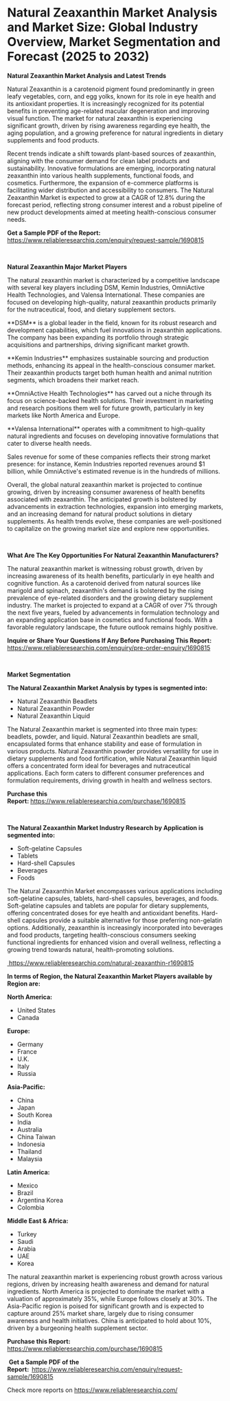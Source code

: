 <p><h1>Natural Zeaxanthin Market Analysis and Market Size: Global Industry Overview, Market Segmentation and Forecast (2025 to 2032)</h1></p><p><strong>Natural Zeaxanthin Market Analysis and Latest Trends</strong></p>
<p><p>Natural Zeaxanthin is a carotenoid pigment found predominantly in green leafy vegetables, corn, and egg yolks, known for its role in eye health and its antioxidant properties. It is increasingly recognized for its potential benefits in preventing age-related macular degeneration and improving visual function. The market for natural zeaxanthin is experiencing significant growth, driven by rising awareness regarding eye health, the aging population, and a growing preference for natural ingredients in dietary supplements and food products.</p><p>Recent trends indicate a shift towards plant-based sources of zeaxanthin, aligning with the consumer demand for clean label products and sustainability. Innovative formulations are emerging, incorporating natural zeaxanthin into various health supplements, functional foods, and cosmetics. Furthermore, the expansion of e-commerce platforms is facilitating wider distribution and accessibility to consumers. The Natural Zeaxanthin Market is expected to grow at a CAGR of 12.8% during the forecast period, reflecting strong consumer interest and a robust pipeline of new product developments aimed at meeting health-conscious consumer needs.</p></p>
<p><strong>Get a Sample PDF of the Report:&nbsp;</strong> <a href="https://www.reliableresearchiq.com/enquiry/request-sample/1690815?utm_campaign=2271&utm_medium=2&utm_source=Github&utm_content=ia&utm_term=26032025&utm_id=natural-zeaxanthin">https://www.reliableresearchiq.com/enquiry/request-sample/1690815</a></p>
<p>&nbsp;</p>
<p><strong>Natural Zeaxanthin Major Market Players</strong></p>
<p><p>The natural zeaxanthin market is characterized by a competitive landscape with several key players including DSM, Kemin Industries, OmniActive Health Technologies, and Valensa International. These companies are focused on developing high-quality, natural zeaxanthin products primarily for the nutraceutical, food, and dietary supplement sectors.</p><p>**DSM** is a global leader in the field, known for its robust research and development capabilities, which fuel innovations in zeaxanthin applications. The company has been expanding its portfolio through strategic acquisitions and partnerships, driving significant market growth. </p><p>**Kemin Industries** emphasizes sustainable sourcing and production methods, enhancing its appeal in the health-conscious consumer market. Their zeaxanthin products target both human health and animal nutrition segments, which broadens their market reach.</p><p>**OmniActive Health Technologies** has carved out a niche through its focus on science-backed health solutions. Their investment in marketing and research positions them well for future growth, particularly in key markets like North America and Europe. </p><p>**Valensa International** operates with a commitment to high-quality natural ingredients and focuses on developing innovative formulations that cater to diverse health needs. </p><p>Sales revenue for some of these companies reflects their strong market presence: for instance, Kemin Industries reported revenues around $1 billion, while OmniActive's estimated revenue is in the hundreds of millions. </p><p>Overall, the global natural zeaxanthin market is projected to continue growing, driven by increasing consumer awareness of health benefits associated with zeaxanthin. The anticipated growth is bolstered by advancements in extraction technologies, expansion into emerging markets, and an increasing demand for natural product solutions in dietary supplements. As health trends evolve, these companies are well-positioned to capitalize on the growing market size and explore new opportunities.</p></p>
<p>&nbsp;</p>
<p><strong>What Are The Key Opportunities For Natural Zeaxanthin Manufacturers?</strong></p>
<p><p>The natural zeaxanthin market is witnessing robust growth, driven by increasing awareness of its health benefits, particularly in eye health and cognitive function. As a carotenoid derived from natural sources like marigold and spinach, zeaxanthin's demand is bolstered by the rising prevalence of eye-related disorders and the growing dietary supplement industry. The market is projected to expand at a CAGR of over 7% through the next five years, fueled by advancements in formulation technology and an expanding application base in cosmetics and functional foods. With a favorable regulatory landscape, the future outlook remains highly positive.</p></p>
<p><strong>Inquire or Share Your Questions If Any Before Purchasing This Report:</strong> <a href="https://www.reliableresearchiq.com/enquiry/pre-order-enquiry/1690815?utm_campaign=2271&utm_medium=2&utm_source=Github&utm_content=ia&utm_term=26032025&utm_id=natural-zeaxanthin">https://www.reliableresearchiq.com/enquiry/pre-order-enquiry/1690815</a></p>
<p>&nbsp;</p>
<p><strong>Market Segmentation</strong></p>
<p><strong>The Natural Zeaxanthin Market Analysis by types is segmented into:</strong></p>
<p><ul><li>Natural Zeaxanthin Beadlets</li><li>Natural Zeaxanthin Powder</li><li>Natural Zeaxanthin Liquid</li></ul></p>
<p><p>The Natural Zeaxanthin market is segmented into three main types: beadlets, powder, and liquid. Natural Zeaxanthin beadlets are small, encapsulated forms that enhance stability and ease of formulation in various products. Natural Zeaxanthin powder provides versatility for use in dietary supplements and food fortification, while Natural Zeaxanthin liquid offers a concentrated form ideal for beverages and nutraceutical applications. Each form caters to different consumer preferences and formulation requirements, driving growth in health and wellness sectors.</p></p>
<p><strong>Purchase this Report:&nbsp;</strong><a href="https://www.reliableresearchiq.com/purchase/1690815?utm_campaign=2271&utm_medium=2&utm_source=Github&utm_content=ia&utm_term=26032025&utm_id=natural-zeaxanthin">https://www.reliableresearchiq.com/purchase/1690815</a></p>
<p>&nbsp;</p>
<p><strong>The Natural Zeaxanthin Market Industry Research by Application is segmented into:</strong></p>
<p><ul><li>Soft-gelatine Capsules</li><li>Tablets</li><li>Hard-shell Capsules</li><li>Beverages</li><li>Foods</li></ul></p>
<p><p>The Natural Zeaxanthin Market encompasses various applications including soft-gelatine capsules, tablets, hard-shell capsules, beverages, and foods. Soft-gelatine capsules and tablets are popular for dietary supplements, offering concentrated doses for eye health and antioxidant benefits. Hard-shell capsules provide a suitable alternative for those preferring non-gelatin options. Additionally, zeaxanthin is increasingly incorporated into beverages and food products, targeting health-conscious consumers seeking functional ingredients for enhanced vision and overall wellness, reflecting a growing trend towards natural, health-promoting solutions.</p></p>
<p><a href="https://www.reliableresearchiq.com/natural-zeaxanthin-r1690815?utm_campaign=2271&utm_medium=2&utm_source=Github&utm_content=ia&utm_term=26032025&utm_id=natural-zeaxanthin">&nbsp;https://www.reliableresearchiq.com/natural-zeaxanthin-r1690815</a></p>
<p><strong>In terms of Region, the Natural Zeaxanthin Market Players available by Region are:</strong></p>
<p>
    <p> <strong> North America: </strong>
        <ul>
            <li>United States</li>
            <li>Canada</li>
        </ul>
        </p> 
    <p> <strong> Europe: </strong>
        <ul>
            <li>Germany</li>
            <li>France</li>
            <li>U.K.</li>
            <li>Italy</li>
            <li>Russia</li>
        </ul>
        </p> 
    <p> <strong> Asia-Pacific: </strong>
        <ul>
            <li>China</li>
            <li>Japan</li>
            <li>South Korea</li>
            <li>India</li>
            <li>Australia</li>
            <li>China Taiwan</li>
            <li>Indonesia</li>
            <li>Thailand</li>
            <li>Malaysia</li>
        </ul>
        </p> 
    <p> <strong> Latin America: </strong>
        <ul>
            <li>Mexico</li>
            <li>Brazil</li>
            <li>Argentina Korea</li>
            <li>Colombia</li>
        </ul>
        </p> 
    <p> <strong> Middle East & Africa: </strong>
        <ul>
            <li>Turkey</li>
            <li>Saudi</li>
            <li>Arabia</li>
            <li>UAE</li>
            <li>Korea</li>
        </ul>
    </p>
    </p>
<p><p>The natural zeaxanthin market is experiencing robust growth across various regions, driven by increasing health awareness and demand for natural ingredients. North America is projected to dominate the market with a valuation of approximately 35%, while Europe follows closely at 30%. The Asia-Pacific region is poised for significant growth and is expected to capture around 25% market share, largely due to rising consumer awareness and health initiatives. China is anticipated to hold about 10%, driven by a burgeoning health supplement sector.</p></p>
<p><strong>Purchase this Report: </strong><a href="https://www.reliableresearchiq.com/purchase/1690815?utm_campaign=2271&utm_medium=2&utm_source=Github&utm_content=ia&utm_term=26032025&utm_id=natural-zeaxanthin">https://www.reliableresearchiq.com/purchase/1690815</a></p>
<p>&nbsp;<strong>Get a Sample PDF of the Report:&nbsp;&nbsp;</strong><a href="https://www.reliableresearchiq.com/enquiry/request-sample/1690815?utm_campaign=2271&utm_medium=2&utm_source=Github&utm_content=ia&utm_term=26032025&utm_id=natural-zeaxanthin">https://www.reliableresearchiq.com/enquiry/request-sample/1690815</a></p>
<p><strong></strong></p>
<p>Check more reports on <a href="https://www.reliableresearchiq.com/?utm_campaign=2271&utm_medium=2&utm_source=Github&utm_content=ia&utm_term=26032025&utm_id=natural-zeaxanthin">https://www.reliableresearchiq.com/</a></p>